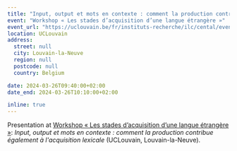 ```yaml
---
title: "Input, output et mots en contexte : comment la production contribue également à l'acquisition lexicale"
event: "Workshop « Les stades d’acquisition d’une langue étrangère »"
event_url: "https://uclouvain.be/fr/instituts-recherche/ilc/cental/evenements/workshop-stades-acquisition-langue-etrangere.html"
location: UCLouvain
address:
  street: null
  city: Louvain-la-Neuve
  region: null
  postcode: null
  country: Belgium

date: 2024-03-26T09:40:00+02:00
date_end: 2024-03-26T10:10:00+02:00

inline: true
---
```


Presentation at [Workshop « Les stades d’acquisition d’une langue étrangère »](https://uclouvain.be/fr/instituts-recherche/ilc/cental/evenements/workshop-stades-acquisition-langue-etrangere.html): _Input, output et mots en contexte : comment la production contribue également à l'acquisition lexicale_ (UCLouvain, Louvain-la-Neuve).
